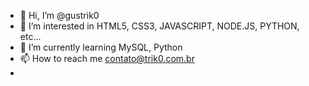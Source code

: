 - 👋 Hi, I’m @gustrik0
- 👀 I’m interested in HTML5, CSS3, JAVASCRIPT, NODE.JS, PYTHON, etc...
- 🌱 I’m currently learning MySQL, Python
- 📫 How to reach me contato@trik0.com.br
- 
<!---
gustrik0/gustrik0 is a ✨ special ✨ repository because its `README.md` (this file) appears on your GitHub profile.
You can click the Preview link to take a look at your changes.
--->
